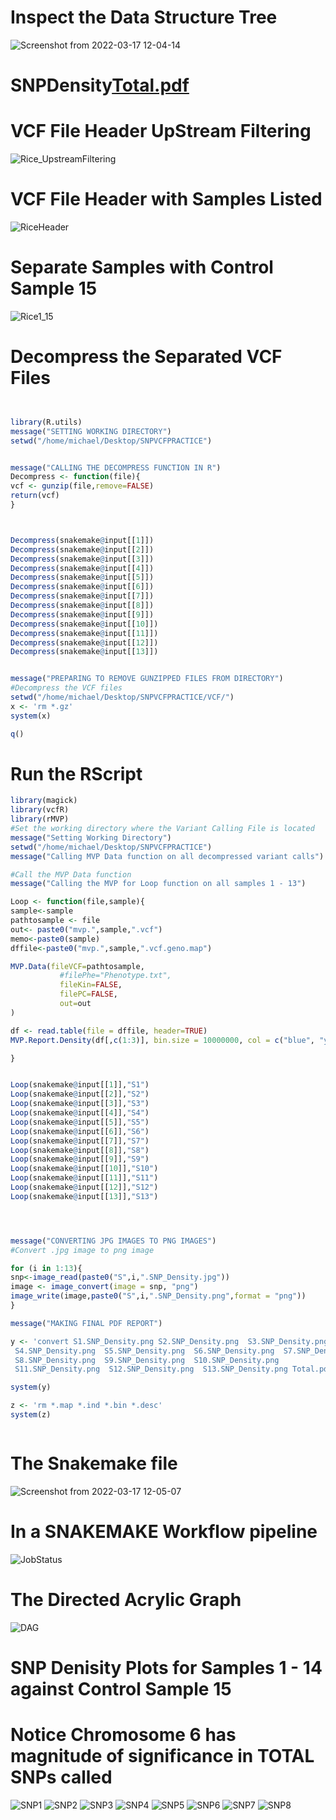 # Inspect the Data Structure Tree
![Screenshot from 2022-03-17 12-04-14](https://user-images.githubusercontent.com/93121277/158795850-9e278cf4-0f2f-454a-bbab-695152805fd6.png)


# SNPDensity[Total.pdf](https://github.com/PBGLMichaelHall/SNPDensity/files/8109884/Total.pdf)
# VCF File Header UpStream Filtering 
![Rice_UpstreamFiltering](https://user-images.githubusercontent.com/93121277/157855864-b4fa542c-3aae-4885-a098-e40038e0d592.png)
# VCF File Header with Samples Listed
![RiceHeader](https://user-images.githubusercontent.com/93121277/157856014-65cc5b6d-661b-4499-b82e-af6b3190f3f6.png)
# Separate Samples with Control Sample 15
![Rice1_15](https://user-images.githubusercontent.com/93121277/157856783-73a6f621-7fa9-4972-999b-66edeb903bfd.png)


# Decompress the Separated VCF Files

```r


library(R.utils)
message("SETTING WORKING DIRECTORY")
setwd("/home/michael/Desktop/SNPVCFPRACTICE")


message("CALLING THE DECOMPRESS FUNCTION IN R")
Decompress <- function(file){
vcf <- gunzip(file,remove=FALSE)
return(vcf)
}



Decompress(snakemake@input[[1]])
Decompress(snakemake@input[[2]])
Decompress(snakemake@input[[3]])
Decompress(snakemake@input[[4]])
Decompress(snakemake@input[[5]])
Decompress(snakemake@input[[6]])
Decompress(snakemake@input[[7]])
Decompress(snakemake@input[[8]])
Decompress(snakemake@input[[9]])
Decompress(snakemake@input[[10]])
Decompress(snakemake@input[[11]])
Decompress(snakemake@input[[12]])
Decompress(snakemake@input[[13]])


message("PREPARING TO REMOVE GUNZIPPED FILES FROM DIRECTORY")
#Decompress the VCF files
setwd("/home/michael/Desktop/SNPVCFPRACTICE/VCF/")
x <- 'rm *.gz'
system(x)

q()

```
# Run the RScript
```r
library(magick)
library(vcfR)
library(rMVP)
#Set the working directory where the Variant Calling File is located
message("Setting Working Directory")
setwd("/home/michael/Desktop/SNPVCFPRACTICE")
message("Calling MVP Data function on all decompressed variant calls")

#Call the MVP Data function
message("Calling the MVP for Loop function on all samples 1 - 13")

Loop <- function(file,sample){
sample<-sample
pathtosample <- file
out<- paste0("mvp.",sample,".vcf")
memo<-paste0(sample)
dffile<-paste0("mvp.",sample,".vcf.geno.map")

MVP.Data(fileVCF=pathtosample,
           #filePhe="Phenotype.txt",
           fileKin=FALSE,
           filePC=FALSE,
           out=out
)

df <- read.table(file = dffile, header=TRUE)
MVP.Report.Density(df[,c(1:3)], bin.size = 10000000, col = c("blue", "yellow", "red"), memo = memo, file.type = "jpg", dpi=300)

}


Loop(snakemake@input[[1]],"S1")
Loop(snakemake@input[[2]],"S2")
Loop(snakemake@input[[3]],"S3")
Loop(snakemake@input[[4]],"S4")
Loop(snakemake@input[[5]],"S5")
Loop(snakemake@input[[6]],"S6")
Loop(snakemake@input[[7]],"S7")
Loop(snakemake@input[[8]],"S8")
Loop(snakemake@input[[9]],"S9")
Loop(snakemake@input[[10]],"S10")
Loop(snakemake@input[[11]],"S11")
Loop(snakemake@input[[12]],"S12")
Loop(snakemake@input[[13]],"S13")




message("CONVERTING JPG IMAGES TO PNG IMAGES")
#Convert .jpg image to png image

for (i in 1:13){
snp<-image_read(paste0("S",i,".SNP_Density.jpg"))
image <- image_convert(image = snp, "png")
image_write(image,paste0("S",i,".SNP_Density.png",format = "png"))
}

message("MAKING FINAL PDF REPORT")

y <- 'convert S1.SNP_Density.png S2.SNP_Density.png  S3.SNP_Density.png
 S4.SNP_Density.png  S5.SNP_Density.png  S6.SNP_Density.png  S7.SNP_Density.png
 S8.SNP_Density.png  S9.SNP_Density.png  S10.SNP_Density.png
 S11.SNP_Density.png  S12.SNP_Density.png  S13.SNP_Density.png Total.pdf'

system(y)

z <- 'rm *.map *.ind *.bin *.desc'
system(z)



```

# The Snakemake file

![Screenshot from 2022-03-17 12-05-07](https://user-images.githubusercontent.com/93121277/158795986-1ba0e575-4fc5-45b2-a6ff-2192a59eb311.png)




# In a SNAKEMAKE Workflow pipeline


![JobStatus](https://user-images.githubusercontent.com/93121277/158328868-f1b2cc6d-3c10-4f08-a571-a3be494d0f6b.png)


# The Directed Acrylic Graph

![DAG](https://user-images.githubusercontent.com/93121277/158328677-4f7e59be-fb09-42b3-ab7e-29736a17772a.png)




# SNP Denisity Plots for Samples 1 - 14 against Control Sample 15
# Notice Chromosome 6 has magnitude of significance in TOTAL SNPs called
![SNP1](https://user-images.githubusercontent.com/93121277/157857578-1394e266-822e-4ae8-885c-79a80fdd5a50.png)
![SNP2](https://user-images.githubusercontent.com/93121277/157857581-2e4737b6-a004-404f-abec-a0c3beac40e0.png)
![SNP3](https://user-images.githubusercontent.com/93121277/157857586-b0ddf88f-dc03-4de4-a5b4-1e32db6585c9.png)
![SNP4](https://user-images.githubusercontent.com/93121277/157857589-d745d9d4-84bb-4add-a44c-e4e6da628365.png)
![SNP5](https://user-images.githubusercontent.com/93121277/157857592-ba020eeb-23e6-4a53-8be2-845efd9fc252.png)
![SNP6](https://user-images.githubusercontent.com/93121277/157857595-c0d9acc4-6a7e-4b05-aa2d-314e26ce1389.png)
![SNP7](https://user-images.githubusercontent.com/93121277/157857599-de6c6cf6-a664-46fa-9fd9-61a4b40abc8c.png)
![SNP8](https://user-images.githubusercontent.com/93121277/157857601-54026508-1cc6-4028-8467-e8647cd93b7b.png)

